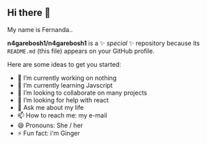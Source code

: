 ## Hi there 👋
My name is Fernanda..


**n4garebosh1/n4garebosh1** is a ✨ _special_ ✨ repository because its `README.md` (this file) appears on your GitHub profile.

Here are some ideas to get you started:

- 🔭 I’m currently working on nothing
- 🌱 I’m currently learning Javscript
- 👯 I’m looking to collaborate on many projects
- 🤔 I’m looking for help with react
- 💬 Ask me about my life
- 📫 How to reach me: my e-mail
- 😄 Pronouns: She / her
- ⚡ Fun fact: i'm Ginger
